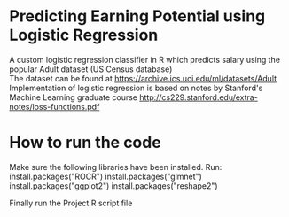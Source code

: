 # Predicting Earning Potential using Logistic Regression

A custom logistic regression classifier in R which predicts salary using the popular Adult dataset (US Census database)  
The dataset can be found at https://archive.ics.uci.edu/ml/datasets/Adult  
Implementation of logistic regression is based on notes by Stanford's Machine Learning graduate course http://cs229.stanford.edu/extra-notes/loss-functions.pdf 

# How to run the code

Make sure the following libraries have been  installed. Run:
install.packages("ROCR")
install.packages("glmnet")
install.packages("ggplot2")
install.packages("reshape2")

Finally run the Project.R script file

